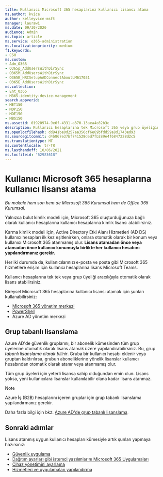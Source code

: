 ```yaml
---
title: Kullanıcı Microsoft 365 hesaplarına kullanıcı lisansı atama
ms.author: kvice
author: kelleyvice-msft
manager: laurawi
ms.date: 09/30/2020
audience: Admin
ms.topic: article
ms.service: o365-administration
ms.localizationpriority: medium
f1.keywords:
- CSH
ms.custom:
- Adm_O365
- O365p_AddUsersWithDirSync
- O365M_AddUsersWithDirSync
- O365E_HRCSetupAADConnectAboutLM617031
- O365E_AddUsersWithDirSync
ms.collection:
- Ent_O365
- M365-identity-device-management
search.appverid:
- MET150
- MOP150
- MOE150
- MBS150
ms.assetid: 01920974-9e6f-4331-a370-13aea4e82b3e
description: Kullanıcı hesaplarına tek Microsoft 365 veya grup üyeliğine dayalı olarak lisans atamayı açıklar.
ms.openlocfilehash: dd941be0d257aa356cf6e69bfdd59a8d1743ed93
ms.sourcegitcommit: d4b867e37bf741528ded7fb289e4f6847228d2c5
ms.translationtype: MT
ms.contentlocale: tr-TR
ms.lasthandoff: 10/06/2021
ms.locfileid: "62983618"
---
```

# <a name="assign-microsoft-365-licenses-to-user-accounts"></a>Kullanıcı Microsoft 365 hesaplarına kullanıcı lisansı atama

*Bu makale hem son hem de Microsoft 365 Kurumsal hem de Office 365 Kurumsal.*

Yalnızca bulut kimlik modeli için, Microsoft 365 oluşturduğunuza bağlı olarak kullanıcı hesaplarına kullanıcı hesaplarına kimlik lisansı atabilirsiniz.

Karma kimlik modeli için, Active Directory Etki Alanı Hizmetleri (AD DS) kullanıcı hesapları ilk kez eşitlenirken, onlara otomatik olarak bir konum veya kullanıcı Microsoft 365 atanmamış olur. **Lisans atamadan önce veya atamadan önce kullanıcı konumuyla birlikte her kullanıcı hesabını yapılandırmanız gerekir.**

Her iki durumda da, kullanıcılarınızı e-posta ve posta gibi Microsoft 365 hizmetlere erişim için kullanıcı hesaplarına lisans Microsoft Teams.

Kullanıcı hesaplarına tek tek veya grup üyeliği aracılığıyla otomatik olarak lisans atabilirsiniz.

Bireysel Microsoft 365 hesaplarına kullanıcı lisansı atamak için şunları kullanabilirsiniz:

- [Microsoft 365 yönetim merkezi](../admin/manage/assign-licenses-to-users.md)
- [PowerShell](assign-licenses-to-user-accounts-with-microsoft-365-powershell.md)
- Azure AD yönetim merkezi

## <a name="group-based-licensing"></a>Grup tabanlı lisanslama

Azure AD'de güvenlik gruplarını, bir abonelik kümesinden tüm grup üyelerine otomatik olarak lisans atamak üzere yapılandırabilirsiniz. Bu, grup *tabanlı lisanslama olarak bilinir*. Gruba bir kullanıcı hesabı eklenir veya gruptan kaldırılırsa, grubun aboneliklerine yönelik lisanslar kullanıcı hesabından otomatik olarak atanır veya atanmamış olur.

Tüm grup üyeleri için yeterli lisansa sahip olduğundan emin olun. Lisans yoksa, yeni kullanıcılara lisanslar kullanılabilir olana kadar lisans atanmaz.

>[!Note]
>Azure İş (B2B) hesaplarını içeren gruplar için grup tabanlı lisanslama yapılandırmanız gerekir.
>

Daha fazla bilgi için bkz. [Azure AD'de grup tabanlı lisanslama](/azure/active-directory/fundamentals/active-directory-licensing-whatis-azure-portal).

## <a name="next-steps"></a>Sonraki adımlar

Lisans atanmış uygun kullanıcı hesapları kümesiyle artık şunları yapmaya hazırsınız:

- [Güvenlik uygulama](../security/office-365-security/security-roadmap.md)
- [Dağıtım ayarları gibi istemci yazılımlarını Microsoft 365 Uygulamaları](/DeployOffice/deployment-guide-microsoft-365-apps)
- [Cihaz yönetimini ayarlama](device-management-roadmap-microsoft-365.md)
- [Hizmetleri ve uygulamaları yapılandırma](configure-services-and-applications.md)